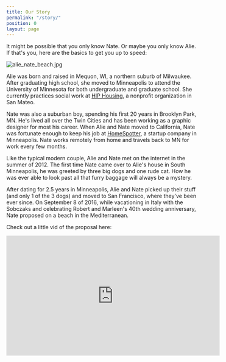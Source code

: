 ```yaml
---
title: Our Story
permalink: "/story/"
position: 0
layout: page
---
```


It might be possible that you only know Nate. Or maybe you only know Alie. If that's you, here are the basics to get you up to speed:

![alie_nate_beach.jpg](/uploads/alie_nate_beach.jpg)

Alie was born and raised in Mequon, WI, a northern suburb of Milwaukee. After graduating high school, she moved to Minneapolis to attend the University of Minnesota for both undergraduate and graduate school. She currently practices social work at [HIP Housing](http://hiphousing.org), a nonprofit organization in San Mateo.

Nate was also a suburban boy, spending his first 20 years in Brooklyn Park, MN. He's lived all over the Twin Cities and has been working as a graphic designer for most his career. When Alie and Nate moved to California, Nate was fortunate enough to keep his job at [HomeSpotter](http://homespotter.com), a startup company in Minneapolis. Nate works remotely from home and travels back to MN for work every few months.

Like the typical modern couple, Alie and Nate met on the internet in the summer of 2012. The first time Nate came over to Alie's house in South Minneapolis, he was greeted by three big dogs and one rude cat. How he was ever able to look past all that furry baggage will always be a mystery.

After dating for 2.5 years in Minneapolis, Alie and Nate picked up their stuff (and only 1 of the 3 dogs) and moved to San Francisco, where they've been ever since. On September 8 of 2016, while vacationing in Italy with the Sobczaks and celebrating Robert and Marleen's 40th wedding anniversary, Nate proposed on a beach in the Mediterranean.

Check out a little vid of the proposal here:

<div class="videoWrap"><iframe width="560px" height="315px" src="https://www.youtube.com/embed/dbsUd2B4d3A" frameborder="0" allowfullscreen></iframe><div>
